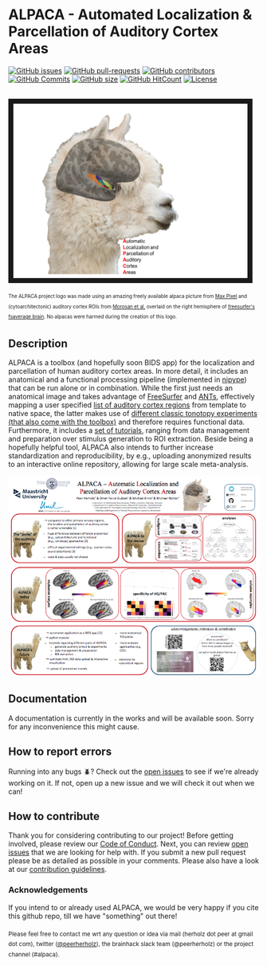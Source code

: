 # ALPACA - Automated Localization & Parcellation of Auditory Cortex Areas
[![GitHub issues](https://img.shields.io/github/issues/C0C0AN/ALPACA.svg)](https://github.com/C0C0AN/ALPACA/issues/)
[![GitHub pull-requests](https://img.shields.io/github/issues-pr/C0C0AN/ALPACA.svg)](https://github.com/C0C0AN/ALPACA/pulls/)
[![GitHub contributors](https://img.shields.io/github/contributors/C0C0AN/ALPACA.svg)](https://GitHub.com/PeerHerholz/C0C0AN/ALPACA/contributors/)
[![GitHub Commits](https://github-basic-badges.herokuapp.com/commits/C0C0AN/ALPACA.svg)](https://github.com/C0C0AN/ALPACA/commits/master)
[![GitHub size](https://github-size-badge.herokuapp.com/C0C0AN/ALPACA.svg)](https://github.com/C0C0AN/ALPACA/archive/master.zip)
[![GitHub HitCount](http://hits.dwyl.io/C0C0AN/ALPACA.svg)](http://hits.dwyl.io/C0C0AN/ALPACA)
[![License](https://img.shields.io/badge/License-BSD%203--Clause-blue.svg)](https://opensource.org/licenses/BSD-3-Clause)

&nbsp;&nbsp;&nbsp;&nbsp;&nbsp;&nbsp;&nbsp;&nbsp;&nbsp;&nbsp;&nbsp;&nbsp;&nbsp;&nbsp;&nbsp;&nbsp;&nbsp;&nbsp;&nbsp;&nbsp;&nbsp;&nbsp;&nbsp;&nbsp;&nbsp;&nbsp;&nbsp;&nbsp;&nbsp;&nbsp;&nbsp;&nbsp;&nbsp;&nbsp;&nbsp;&nbsp;&nbsp;&nbsp;&nbsp;&nbsp;&nbsp;&nbsp;&nbsp;&nbsp;&nbsp;&nbsp;&nbsp;&nbsp;&nbsp;&nbsp;&nbsp;&nbsp;&nbsp;&nbsp;&nbsp;&nbsp;&nbsp;&nbsp;&nbsp;&nbsp;&nbsp;&nbsp; <img src="resources/img/ALPACA_logo.png" alt="alpaca logo" width="470" height="350" border="10">

<sub><sup>The ALPACA project logo was made using an amazing freely available alpaca picture from [Max Pixel](http://maxpixel.freegreatpicture.com/Pako-Mammal-Wool-Vicugna-Pacos-Alpaca-Wool-Alpaca-814953) and (cytoarchitectonic) auditory cortex ROIs from [Morosan et al.](https://www.ncbi.nlm.nih.gov/pubmed/11305897) overlaid on the right hemisphere of [freesurfer's fsaverage brain](https://surfer.nmr.mgh.harvard.edu). No alpacas were harmed during the creation of this logo. <sup></sub>  


## Description
ALPACA is a toolbox (and hopefully soon BIDS app) for the localization and parcellation of human auditory cortex areas. In more detail, it includes an anatomical and a functional processing pipeline (implemented in [nipype](https://nipype.readthedocs.io/en/latest/)) that can be run alone or in combination. While the first just needs an anatomical image and takes advantage of [FreeSurfer](https://surfer.nmr.mgh.harvard.edu) and [ANTs](http://stnava.github.io/ANTs/), effectively mapping a user specified [list of auditory cortex regions](https://github.com/C0C0AN/ALPACA/tree/master/resources/regions_of_interest) from template to native space, the latter makes use of [different classic tonotopy experiments (that also come with the toolbox)](https://github.com/C0C0AN/ALPACA/tree/master/scripts_stimulation) and therefore requires functional data. Furthermore, it includes a [set of tutorials](https://github.com/C0C0AN/ALPACA/tree/master/resources/tutorials), ranging from data management and preparation over stimulus generation to ROI extraction. Beside being a hopefully helpful tool, ALPACA also intends to further increase standardization and reproducibility, by e.g., uploading anonymized results to an interactive online repository, allowing for large scale meta-analysis.          


<img src="resources/img/alpaca_poster_nh18.png" alt="alpaca poster">

## Documentation
A documentation is currently in the works and will be available soon. Sorry for any inconvenience this might cause.   

## How to report errors
Running into any bugs :beetle:? Check out the [open issues](https://github.com/C0C0AN/ALPACA/issues) to see if we're already working on it. If not, open up a new issue and we will check it out when we can!

## How to contribute
Thank you for considering contributing to our project! Before getting involved, please review our [Code of Conduct](https://github.com/C0C0AN/ALPACA/blob/master/CODE_OF_CONDUCT.md). Next, you can review  [open issues](https://github.com/C0C0AN/ALPACA/issues) that we are looking for help with. If you submit a new pull request please be as detailed as possible in your comments. Please also have a look at our [contribution guidelines](https://github.com/C0C0AN/ALPACA/blob/master/CONTRIBUTING.md).

### Acknowledgements
If you intend to or already used ALPACA, we would be very happy if you cite this github repo, till we have "something" out there!


<sub></sup>Please feel free to contact me wrt any question or idea via mail (herholz dot peer at gmail dot com), twitter ([@peerherholz](https://twitter.com/peerherholz?lang=eng)), the brainhack slack team (@peerherholz) or the project channel (#alpaca). <sup><sub>
